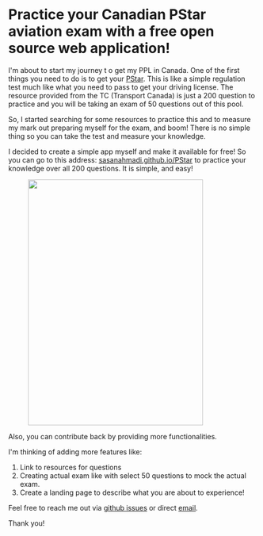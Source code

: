 # Practice your Canadian PStar aviation exam with a free open source web application!

<!-- wp:paragraph -->
<p>I'm about to start my journey t o get my PPL in Canada. One of the first things you need to do is to get your <a href="https://tc.canada.ca/en/aviation/publications/student-pilot-permit-private-pilot-licence-foreign-military-applicants-aviation-regulations-tp-11919">PStar</a>. This is like a simple regulation test much like what you need to pass to get your driving license. The resource provided from the TC (Transport Canada) is just a 200 question to practice and you will be taking an exam of 50 questions out of this pool. </p>
<!-- /wp:paragraph -->

<!-- wp:paragraph -->
<p>So, I started searching for some resources to practice this and to measure my mark out preparing myself for the exam, and boom! There is no simple thing so you can take the test and measure your knowledge.</p>
<!-- /wp:paragraph -->

<!-- wp:paragraph -->
<p>I decided to create a simple app myself and make it available for free! So you can go to this address: <a href="https://sasanahmadi.github.io/PStar/">sasanahmadi.github.io/PStar</a> to practice your knowledge over all 200 questions. It is simple, and easy! </p>
<!-- /wp:paragraph -->

<!-- wp:image {"id":200,"width":353,"height":496,"sizeSlug":"large","linkDestination":"media"} -->
<figure class="wp-block-image size-large is-resized"><a href="https://sequelinfo.files.wordpress.com/2022/04/image.png"><img src="https://sequelinfo.files.wordpress.com/2022/04/image.png?w=729" alt="" class="wp-image-200" width="353" height="496"/></a></figure>
<!-- /wp:image -->

<!-- wp:paragraph -->
<p>Also, you can contribute back by providing more functionalities. </p>
<!-- /wp:paragraph -->

<!-- wp:paragraph -->
<p>I'm thinking of adding more features like:</p>
<!-- /wp:paragraph -->

<!-- wp:list {"ordered":true} -->
<ol><li>Link to resources for questions</li><li>Creating actual exam like with select 50 questions to mock the actual exam.</li><li>Create a landing page to describe what you are about to experience! </li></ol>
<!-- /wp:list -->

<!-- wp:paragraph -->
<p>Feel free to reach me out via <a href="https://github.com/SasanAhmadi/PStar/issues">github issues</a> or direct <a href="https://email:sasan_developer@msn.com/">email</a>.</p>
<!-- /wp:paragraph -->

<!-- wp:paragraph -->
<p>Thank you! </p>
<!-- /wp:paragraph -->